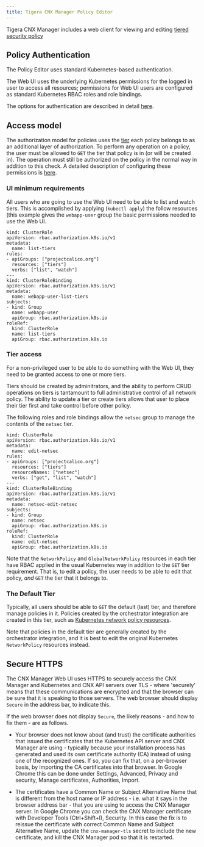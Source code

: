 ```yaml
---
title: Tigera CNX Manager Policy Editor
---
```


Tigera CNX Manager includes a web client for viewing and editing
[tiered security policy]({{site.baseurl}}/{{page.version}}/reference/calicoctl/resources/tier.md)

## Policy Authentication

The Policy Editor uses standard Kubernetes-based authentication.

The Web UI uses the underlying Kubernetes permissions for the logged in user
to access all resources; permissions for Web UI users are configured as standard
Kubernetes RBAC roles and role bindings.

The options for authentication are described in detail [here](authentication).

## Access model

The authorization model for policies uses the [tier]({{site.baseurl}}/{{page.version}}/reference/calicoctl/resources/tier.md) each policy belongs to as an
additional layer of authorization.  To perform any operation on a policy,
the user must be allowed to `GET` the tier that policy is in (or will be
created in).  The operation must still be authorized on the policy in the normal
way in addition to this check.  A detailed description of configuring these
permissions is [here](rbac-tiered-policies).

### UI minimum requirements

All users who are going to use the Web UI need to be able to list and watch tiers.
This is accomplished by applying (`kubectl apply`) the follow resources (this example
gives the `webapp-user` group the basic permissions needed to use the Web UI.
```
kind: ClusterRole
apiVersion: rbac.authorization.k8s.io/v1
metadata:
  name: list-tiers
rules:
- apiGroups: ["projectcalico.org"]
  resources: ["tiers"]
  verbs: ["list", "watch"]
---
kind: ClusterRoleBinding
apiVersion: rbac.authorization.k8s.io/v1
metadata:
  name: webapp-user-list-tiers
subjects:
- kind: Group
  name: webapp-user
  apiGroup: rbac.authorization.k8s.io
roleRef:
  kind: ClusterRole
  name: list-tiers
  apiGroup: rbac.authorization.k8s.io
```

### Tier access

For a non-privileged user to be able to do something with the Web UI, they need to be
granted access to one or more tiers.

Tiers should be created by adminitrators, and the ability to perform CRUD operations
on tiers is tantamount to full administrative control of all network policy.  The ability
to update a tier or create tiers allows that user to place their tier first
and take control before other policy.

The following roles and role bindings allow the `netsec` group to manage the contents of
the `netsec` tier.

```
kind: ClusterRole
apiVersion: rbac.authorization.k8s.io/v1
metadata:
  name: edit-netsec
rules:
- apiGroups: ["projectcalico.org"]
  resources: ["tiers"]
  resourceNames: ["netsec"]
  verbs: ["get", "list", "watch"]
---
kind: ClusterRoleBinding
apiVersion: rbac.authorization.k8s.io/v1
metadata:
  name: netsec-edit-netsec
subjects:
- kind: Group
  name: netsec
  apiGroup: rbac.authorization.k8s.io
roleRef:
  kind: ClusterRole
  name: edit-netsec
  apiGroup: rbac.authorization.k8s.io
```

Note that the `NetworkPolicy` and `GlobalNetworkPolicy` resources in each tier have RBAC
applied in the usual Kubernetes way in addition to the `GET` tier requirement.
That is, to edit a policy, the user needs to be able to edit that policy, _and_
`GET` the tier that it belongs to.

### The Default Tier

Typically, all users should be able to `GET` the default (last) tier, and therefore
manage policies in it.  Policies created by the orchestrator integration are
created in this tier, such as [Kubernetes network policy resources](https://kubernetes.io/docs/concepts/services-networking/network-policies/).

Note that policies in the default tier are generally created by the
orchestrator integration, and it is best to edit the original Kubernetes
`NetworkPolicy` resources instead.

## Secure HTTPS

The CNX Manager Web UI uses HTTPS to securely access the CNX Manager and
Kubernetes and CNX API servers over TLS - where 'securely' means that these
communications are encrypted and that the browser can be sure that it is
speaking to those servers.  The web browser should display `Secure` in the
address bar, to indicate this.

If the web browser does not display `Secure`, the likely reasons - and how to
fix them - are as follows.

- Your browser does not know about (and trust) the certificate authorities that
  issued the certificates that the Kubernetes API server and CNX Manager are
  using - typically because your installation process has generated and used
  its own certificate authority (CA) instead of using one of the recognized
  ones.  If so, you can fix that, on a per-browser basis, by importing the CA
  certificates into that browser.  In Google Chrome this can be done under
  Settings, Advanced, Privacy and security, Manage certificates, Authorities,
  Import.

- The certificates have a Common Name or Subject Alternative Name that is
  different from the host name or IP address - i.e. what it says in the browser
  address bar - that you are using to access the CNX Manager server.  In Google
  Chrome you can check the CNX Manager certificate with Developer Tools
  (Ctrl+Shift+I), Security.  In this case the fix is to reissue the certificate
  with correct Common Name and Subject Alternative Name, update the
  `cnx-manager-tls` secret to include the new certificate, and kill the CNX
  Manager pod so that it is restarted.
